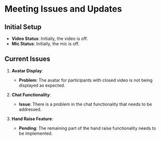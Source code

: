 # Meeting Issues and Updates

## Initial Setup

- **Video Status**: Initially, the video is off.
- **Mic Status**: Initially, the mic is off.

## Current Issues

1. **Avatar Display**:

   - **Problem**: The avatar for participants with closed video is not being displayed as expected.

2. **Chat Functionality**:

   - **Issue**: There is a problem in the chat functionality that needs to be addressed.

3. **Hand Raise Feature**:
   - **Pending**: The remaining part of the hand raise functionality needs to be implemented.
